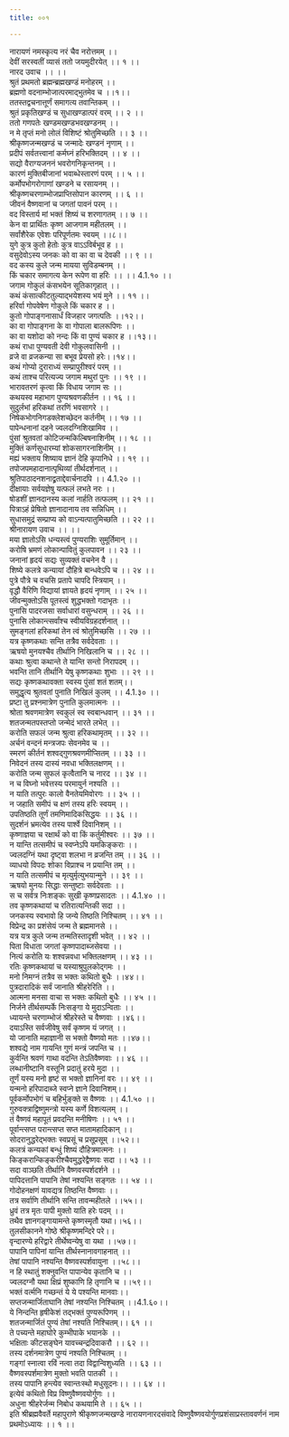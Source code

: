 ```yaml
---
title: ००१

---
```

नारायणं नमस्कृत्य नरं चैव नरोत्तमम् ।।  
देवीं सरस्वतीं व्यासं ततो जयमुदीरयेत् ।। १ ।।  
नारद उवाच ।। ।।  
श्रुतं प्रथमतो ब्रह्मन्ब्रह्मखण्डं मनोहरम् ।।  
ब्रह्मणो वदनाम्भोजात्परमाद्भुतमेव च ।।१।।  
ततस्तद्वचनात्तूर्णं समागत्य तवान्तिकम् ।।  
श्रुतं प्रकृतिखण्डं च सुधाखण्डात्परं वरम् ।। २ ।।  
ततो गणपतेः खण्डमखण्डभवखण्डनम् ।।  
न मे तृप्तं मनो लोलं विशिष्टं श्रोतुमिच्छति ।। ३ ।।  
श्रीकृष्णजन्मखण्डं च जन्मादेः खण्डनं नृणाम् ।।  
प्रदीपं सर्वतत्त्वानां कर्मघ्नं हरिभक्तिदम् ।। ४ ।।  
सद्यो वैराग्यजननं भवरोगनिकृन्तनम् ।।  
कारणं मुक्तिबीजानां भवाब्धेस्तारणं परम् ।। ५ ।।  
कर्मोपभोगरोगाणां खण्डने च रसायनम् ।।  
श्रीकृष्णचरणाम्भोजप्राप्तिसोपान कारणम् ।। ६ ।।  
जीवनं वैष्णवानां च जगतां पावनं परम् ।।  
वद विस्तार्य मां भक्तं शिष्यं च शरणागतम् ।। ७ ।।  
केन वा प्रार्थितः कृष्ण आजगाम महीतलम् ।।  
सर्वांशैरेक एवेशः परिपूर्णतमः स्वयम् ।।८।।  
युगे कुत्र कुतो हेतोः कुत्र वाऽऽविर्बभूव ह ।।  
वसुदेवोऽस्य जनकः को वा का वा च देवकी ।। ९ ।।  
वद कस्य कुले जन्म मायया सुविडम्बनम् ।।  
किं चकार समागत्य केन रूपेण वा हरिः ।। ।। 4.1.१० ।।  
जगाम गोकुलं कंसभयेन सूतिकागृहात् ।।  
कथं कंसात्कीटतुल्याद्भयेशस्य भयं मुने ।। ११ ।।  
हरिर्वा गोपवेषेण गोकुले किं चकार ह ।।  
कुतो गोपाङ्गनासार्धं विजहार जगत्पतिः ।।१२।।  
का वा गोपाङ्गना के वा गोपाला बालरूपिणः ।।  
का वा यशोदा को नन्दः किं वा पुण्यं चकार ह ।।१३।।  
कथं राधा पुण्यवती देवी गोकुलवासिनी ।।  
व्रजे वा व्रजकन्या सा बभूव प्रेयसो हरेः।।१४।।  
कथं गोप्यो दुराराध्यं सम्प्रापुरीश्वरं परम् ।।  
कथं ताश्च परित्यज्य जगाम मथुरां पुनः ।। १९ ।।  
भारावतरणं कृत्वा किं विधाय जगाम सः ।।  
कथयस्व महाभाग पुण्यश्रवणकीर्तन ।। १६ ।।  
सुदुर्लभां हरिकथां तरणिं भवसागरे ।।  
निषेकभोगनिगडक्लेशच्छेदन कर्तनीम् ।। १७ ।।  
पापेन्धनानां दहने ज्वलदग्निशिखामिव ।।  
पुंसां श्रुतवतां कोटिजन्मकिल्बिषनाशिनीम् ।। १८ ।।  
मुक्तिं कर्णसुधारम्यां शोकसागरनाशिनीम् ।।  
मह्यं भक्ताय शिष्याय ज्ञानं देहि कृपानिधे ।। १९ ।।  
तपोजपमहादानात्पृथिव्यां तीर्थदर्शनात् ।।  
श्रुतिपाठादनशनाद्व्रताद्देवार्चनादपि ।। 4.1.२० ।।  
दीक्षायाः सर्वयज्ञेषु यत्फलं लभते नरः ।।  
षोडशीं ज्ञानदानस्य कलां नार्हति तत्फलम् ।। २१ ।।  
पित्राऽहं प्रेषितो ज्ञानादानाय तव सन्निधिम् ।।  
सुधासमुद्रं सम्प्राप्य को वाऽन्यत्पातुमिच्छति ।। २२ ।।  
श्रीनारायण उवाच ।। ।।  
मया ज्ञातोऽसि धन्यस्त्वं पुण्यराशिः सुमूर्तिमान् ।।  
करोषि भ्रमणं लोकान्पावितुं कुलपावन ।। २३ ।।  
जनानां हृदयं सद्यः सुव्यक्तं वचनेन वै ।।  
शिष्ये कलत्रे कन्यायां दौहित्रे बान्धवेऽपि च ।। २४ ।।  
पुत्रे पौत्रे च वचसि प्रतापे चापदि स्त्रियाम् ।।  
वृद्धौ वैरिणि विद्यायां ज्ञायते हृदयं नृणाम् ।। २५ ।।  
जीवन्मुक्तोऽसि पूतस्त्वं शुद्धभक्तो गदाभृतः ।।  
पुनासि पादरजसा सर्वाधारां वसुन्धराम् ।। २६ ।।  
पुनासि लोकान्त्सर्वांश्च स्वीयविग्रहदर्शनात् ।।  
सुमङ्गलां हरिकथां तेन त्वं श्रोतुमिच्छसि ।। २७ ।।  
यत्र कृष्णकथाः सन्ति तत्रैव सर्वदेवताः ।।  
ऋषयो मुनयश्चैव तीर्थानि निखिलानि च ।। २८ ।।  
कथाः श्रुत्वा कथान्ते ते यान्ति सन्तो निरापदम् ।।  
भवन्ति तानि तीर्थानि येषु कृष्णकथाः शुभाः ।। २९ ।।  
सद्यः कृष्णकथावक्ता स्वस्य पुंसां शतं शतम्।।  
समुद्धृत्य श्रुतवतां पुनाति निखिलं कुलम् ।। 4.1.३० ।।  
प्रष्टा तु प्रश्नमात्रेण पुनाति कुलमात्मनः ।।  
श्रोता श्रवणमात्रेण स्वकुलं स्व स्वबान्धवान् ।। ३१ ।।  
शतजन्मतपस्तप्तो जन्मेदं भारते लभेत् ।।  
करोति सफलं जन्म श्रुत्वा हरिकथामृतम् ।। ३२ ।।  
अर्चनं वन्दनं मन्त्रजपः सेवनमेव च ।।  
स्मरणं कीर्तनं शश्वद्गुणश्रवणमीप्सितम् ।। ३३ ।।  
निवेदनं तस्य दास्यं नवधा भक्तिलक्षणम् ।।  
करोति जन्म सुफलं कृत्वैतानि च नारद ।। ३४ ।।  
न च विघ्नो भवेत्तस्य परमायुर्न नश्यति ।।  
न याति तत्पुरः कालो वैनतेयमिवोरगः ।। ३५ ।।  
न जहाति समीपं च क्षणं तस्य हरिः स्वयम् ।।  
उपतिष्ठति तूर्णं तमणिमादिकसिद्धयः ।। ३६ ।।  
सुदर्शनं भ्रमत्येव तस्य पार्श्वे दिवानिशम् ।।  
कृष्णाज्ञया च रक्षार्थं को वा किं कर्तुमीश्वरः ।। ३७ ।।  
न यान्ति तत्समीपं च स्वप्नेऽपि यमकिङ्कराः ।।  
ज्वलदग्निं यथा दृष्ट्वा शलभा न व्रजन्ति तम् ।। ३६ ।।  
व्याधयो विपदः शोका विप्राश्च न प्रयान्ति तम् ।।  
न याति तत्समीपं च मृत्युर्मृत्युभयान्मुने ।। ३९ ।।  
ऋषयो मुनयः सिद्धाः सन्तुष्टाः सर्वदेवताः ।।  
स च सर्वत्र निःशङ्कः सुखी कृष्णप्रसादतः ।। 4.1.४० ।।  
तव कृष्णकथायां च रतिरात्यन्तिकी सदा ।।  
जनकस्य स्वभावो हि जन्ये तिष्ठति निश्चितम् ।। ४१ ।।  
विप्रेन्द्र का प्रशंसेयं जन्म ते ब्रह्ममानसे ।।  
यत्र यत्र कुले जन्म तन्मतिस्तादृशी भवेत् ।। ४२ ।।  
पिता विधाता जगतां कृष्णपादाब्जसेवया ।।  
नित्यं करोति यः शश्वन्नवधा भक्तिलक्षणम् ।। ४३ ।।  
रतिः कृष्णकथायां च यस्याश्रुपुलकोद्गमः ।।  
मनो निमग्नं तत्रैव स भक्तः कथितो बुधैः ।।४४।।  
पुत्रदारादिकं सर्वं जानाति श्रीहरेरिति ।।  
आत्मना मनसा वाचा स भक्तः कथितो बुधैः ।। ४५ ।।  
निर्जने तीर्थसम्पर्के निःसङ्गा ये मुदाऽन्विताः ।।  
ध्यायन्ते चरणाम्भोजं श्रीहरेस्ते च वैष्णवाः ।।४६।।  
दयाऽस्ति सर्वजीवेषु सर्वं कृष्णम यं जगत् ।।  
यो जानाति महाज्ञानी स भक्तो वैष्णवो मतः ।।४७।।  
शश्वद्ये नाम गायन्ति गुणं मन्त्रं जपन्ति च ।।  
कुर्वन्ति श्रवणं गाथा वदन्ति तेऽतिवैष्णवाः ।। ४६ ।।  
लब्धानीष्टानि वस्तूनि प्रदातुं हरये मुदा ।।  
तूर्णं यस्य मनो हृष्टं स भक्तो ज्ञानिनां वरः ।। ४९ ।।  
यन्मनो हरिपादाब्जे स्वप्ने ज्ञाने दिवानिशम्।।  
पूर्वकर्मोपभोगं च बहिर्भुङ्क्ते स वैष्णवः ।। 4.1.५० ।।  
गुरुवक्त्राद्विष्णुमन्त्रो यस्य कर्णे विशत्यलम् ।।  
तं वैष्णवं महापूतं प्रवदन्ति मनीषिणः ।। ५१ ।।  
पूर्वान्त्सप्त परान्त्सप्त सप्त मातामहादिकान् ।।  
सोदरानुद्धरेद्भक्तः स्वप्रसूं च प्रसूप्रसूम् ।।५२।।  
कलत्रं कन्यकां बन्धुं शिष्यं दौहित्रमात्मनः ।।  
किङ्करान्किङ्करीश्चैवमुद्धरेद्वैष्णवः सदा ।। ५३ ।।  
सदा वाञ्छति तीर्थानि वैष्णवस्पर्शदर्शने ।।  
पापिदत्तानि पापानि तेषां नश्यन्ति सङ्गतः ।। ५४ ।।  
गोदोहनक्षणं यावद्यत्र तिष्ठन्ति वैष्णवाः ।।  
तत्र सर्वाणि तीर्थानि सन्ति तावन्महीतले ।।५५।।  
ध्रुवं तत्र मृतः पापी मुक्तो याति हरेः पदम् ।।  
तथैव ज्ञानगङ्गायामन्ते कृष्णस्मृतौ यथा।।५६।।  
तुलसीकानने गोष्ठे श्रीकृष्णमन्दिरे परे।।  
वृन्दारण्ये हरिद्वारे तीर्थेष्वन्येषु वा यथा ।।५७।।  
पापानि पापिनां यान्ति तीर्थस्नानावगाहनात् ।।  
तेषां पापानि नश्यन्ति वैष्णवस्पर्शवायुना ।।५८।।  
न हि स्थातुं शक्नुवन्ति पापान्येव कृतानि च ।।  
ज्वलदग्नौ यथा क्षिप्रं शुष्काणि हि तृणानि च ।।५९।।  
भक्तं वर्त्मनि गच्छन्तं ये ये पश्यन्ति मानवाः।।  
सप्तजन्मार्जिताघानि तेषां नश्यन्ति निश्चितम् ।।4.1.६०।।  
ये निन्दन्ति हृषीकेशं तद्भक्तं पुण्यरूपिणम् ।।  
शतजन्मार्जितं पुण्यं तेषां नश्यति निश्चितम्।। ६१ ।।  
ते पच्यन्ते महाघोरे कुम्भीपाके भयानके ।।  
भक्षिताः कीटसङ्घेन यावच्चन्द्रदिवाकरौ ।। ६२ ।।  
तस्य दर्शनमात्रेण पुण्यं नश्यति निश्चितम् ।।  
गङ्गां स्नात्वा रविं नत्वा तदा विद्वान्विशुध्यति ।। ६३ ।।  
वैष्णवस्पर्शमात्रेण मुक्तो भवति पातकी ।।  
तस्य पापानि हन्त्येव स्वान्तःस्थो मधुसूदनः।। ।। ६४ ।।  
इत्येवं कथितो विप्र विष्णुवैष्णवयोर्गुणः ।।  
अधुना श्रीहरेर्जन्म निबोध कथयामि ते ।। ६५ ।।  
इति श्रीब्रह्मवैवर्ते महापुराणे श्रीकृष्णजन्मखण्डे नारायणनारदसंवादे विष्णुवैष्णवयोर्गुणप्रशंसाप्रस्ताववर्णनं नाम प्रथमोऽध्यायः ।। १ ।।